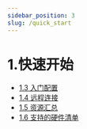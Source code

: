 ```yaml
---
sidebar_position: 3
slug: /quick_start
---
```


# 1.快速开始

- [1.3 入门配置](1.3_Environment_Setup.md)
- [1.4 远程连接](1.4_Remote_Access.md)
- [1.5 资源汇总](1.5_Resources_Summary.md)
- [1.6 支持的硬件清单](1.6_Supported_Hardware_List.md)

